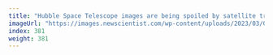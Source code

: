 ```yaml
---
title: "Hubble Space Telescope images are being spoiled by satellite trails"
imageUrl: "https://images.newscientist.com/wp-content/uploads/2023/03/02112607/SEI_146364598.jpg?width=600"
index: 381
weight: 381
---
```

